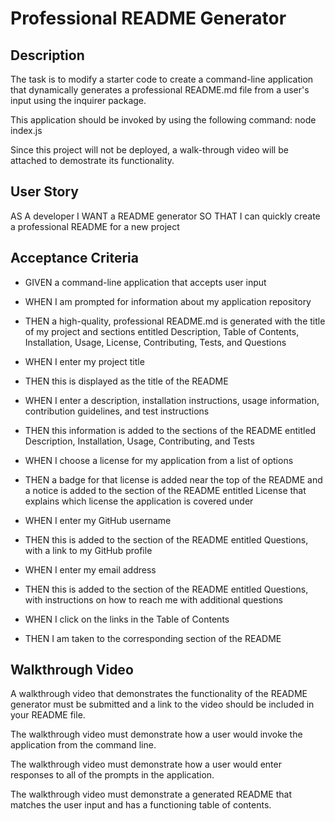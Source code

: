 # Professional README Generator

## Description

The task is to modify a starter code to create a command-line application that dynamically generates a
professional README.md file from a user's input using the inquirer package.

This application should be invoked by using the following command: node index.js

Since this project will not be deployed, a walk-through video will be attached to demostrate its functionality.

## User Story

AS A developer
I WANT a README generator
SO THAT I can quickly create a professional README for a new project

## Acceptance Criteria

- GIVEN a command-line application that accepts user input
- WHEN I am prompted for information about my application repository
- THEN a high-quality, professional README.md is generated with the title of my project and sections entitled Description, Table of Contents, Installation, Usage, License, Contributing, Tests, and Questions

- WHEN I enter my project title
- THEN this is displayed as the title of the README

- WHEN I enter a description, installation instructions, usage information, contribution guidelines, and test instructions
- THEN this information is added to the sections of the README entitled Description, Installation, Usage, Contributing, and Tests

- WHEN I choose a license for my application from a list of options
- THEN a badge for that license is added near the top of the README and a notice is added to the section of the README entitled License that explains which license the application is covered under

- WHEN I enter my GitHub username
- THEN this is added to the section of the README entitled Questions, with a link to my GitHub profile

- WHEN I enter my email address
- THEN this is added to the section of the README entitled Questions, with instructions on how to reach me with additional questions

- WHEN I click on the links in the Table of Contents
- THEN I am taken to the corresponding section of the README

## Walkthrough Video

A walkthrough video that demonstrates the functionality of the README generator must be submitted and a link to the video should be included in your README file.

The walkthrough video must demonstrate how a user would invoke the application from the command line.

The walkthrough video must demonstrate how a user would enter responses to all of the prompts in the application.

The walkthrough video must demonstrate a generated README that matches the user input and has a functioning table of contents.
